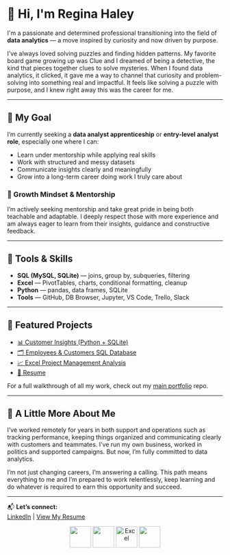 # 👋 Hi, I'm Regina Haley

I'm a passionate and determined professional transitioning into the field of **data analytics** — a move inspired by curiosity and now driven by purpose.

I’ve always loved solving puzzles and finding hidden patterns. My favorite board game growing up was Clue and I dreamed of being a detective, the kind that pieces together clues to solve mysteries. When I found data analytics, it clicked, it gave me a way to channel that curiosity and problem-solving into something real and impactful. It feels like solving a puzzle with purpose, and I knew right away this was the career for me.

---

## 🎯 My Goal

I’m currently seeking a **data analyst apprenticeship** or **entry-level analyst role**, especially one where I can:
- Learn under mentorship while applying real skills
- Work with structured and messy datasets
- Communicate insights clearly and meaningfully
- Grow into a long-term career doing work I truly care about

### 🌱 Growth Mindset & Mentorship
I’m actively seeking mentorship and take great pride in being both teachable and adaptable. I deeply respect those with more experience and am always eager to learn from their insights, guidance and constructive feedback.

---

## 🧰 Tools & Skills

- **SQL (MySQL, SQLite)** — joins, group by, subqueries, filtering
- **Excel** — PivotTables, charts, conditional formatting, cleanup
- **Python** — pandas, data frames, SQLite
- **Tools** — GitHub, DB Browser, Jupyter, VS Code, Trello, Slack

---

## 📂 Featured Projects

- [📊 Customer Insights (Python + SQLite)](https://github.com/ReginaHaley/Jupyter-customer-data)  
- [🗂️ Employees & Customers SQL Database](https://github.com/ReginaHaley/SQLdatabase)  
- [📈 Excel Project Management Analysis](https://github.com/ReginaHaley/excel-project-management-analysis)  
- [💼 Resume](https://github.com/ReginaHaley/resume)

For a full walkthrough of all my work, check out my [main portfolio](https://github.com/ReginaHaley/data-portfolio) repo.

---

## 💬 A Little More About Me

I’ve worked remotely for years in both support and operations such as tracking performance, keeping things organized and communicating clearly with customers and teammates. I’ve run my own business, worked in politics and supported campaigns. But now, I’m fully committed to data analytics.

I’m not just changing careers, I’m answering a calling. This path means everything to me and I’m prepared to work relentlessly, keep learning and do whatever is required to earn this opportunity and succeed.

---

📬 **Let’s connect:**  
[LinkedIn](https://linkedin.com/in/reginahaley) | [View My Resume](https://github.com/ReginaHaley/resume/blob/main/Regina_Haley_Data_Analyst_Resume.pdf)



<p align="center">
  <img src="https://cdn.jsdelivr.net/gh/devicons/devicon/icons/python/python-original.svg" width="50"/>
  <img src="https://cdn.jsdelivr.net/gh/devicons/devicon/icons/mysql/mysql-original.svg" width="50"/>
  <img src="https://img.icons8.com/color/48/microsoft-excel-2019.png" width="50" alt="Excel"/>
  <img src="https://cdn.jsdelivr.net/gh/devicons/devicon/icons/github/github-original.svg" width="50"/>
  
</p>


